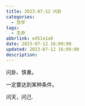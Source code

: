 ```yaml
---
title: 2023-07-12 问卦
categories:
  - 哲学
tags:
  - 生命
abbrlink: ed51a1a0
date: 2023-07-12 16:09:00
updated: 2023-07-12 16:09:00
description:
---
```


问卦、慎重。

一定要达到某种条件。

问天，问己.